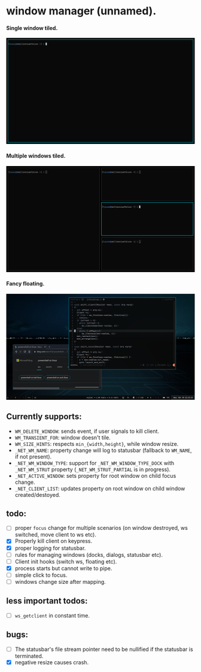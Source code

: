 # window manager (unnamed).

#### Single window tiled.
![single](screenshots/single.png)
#### Multiple windows tiled.
![multi](screenshots/multi.png)
#### Fancy floating.
![fancy](screenshots/fancy.png)

Currently supports:
-------------------
  - `WM_DELETE_WINDOW`: sends event, if user signals to kill client.
  - `WM_TRANSIENT_FOR`: window doesn't tile.
  - `WM_SIZE_HINTS`: respects `min_{width,height}`, while window resize.
  - `_NET_WM_NAME`: property change will log to statusbar (fallback to `WM_NAME`, if not present).
  - `_NET_WM_WINDOW_TYPE`: support for `_NET_WM_WINDOW_TYPE_DOCK` with `_NET_WM_STRUT` property (`_NET_WM_STRUT_PARTIAL` is in progress).
  - `_NET_ACTIVE_WINDOW`: sets property for root window on child focus change.
  - `_NET_CLIENT_LIST`: updates property on root window on child window created/destoyed.

todo:
-----
  - [ ] proper `focus` change for multiple scenarios (on window destroyed, ws
        switched, move client to ws etc).
  - [X] Properly kill client on keypress.
  - [X] proper logging for statusbar.
  - [ ] rules for managing windows (docks, dialogs, statusbar etc).
  - [ ] Client init hooks (switch ws, floating etc).
  - [X] process starts but cannot write to pipe.
  - [ ] simple click to focus.
  - [ ] windows change size after mapping.

less important todos:
---------------
  - [ ] `ws_getclient` in constant time.

bugs:
-----
  - [ ] The statusbar's file stream pointer need to be nullified if the statusbar
        is terminated.
  - [X] negative resize causes crash.
